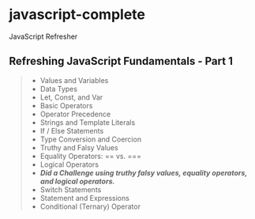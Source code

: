 # javascript-complete

JavaScript Refresher

## **Refreshing JavaScript Fundamentals - Part 1**

> - Values and Variables
> - Data Types
> - Let, Const, and Var
> - Basic Operators
> - Operator Precedence
> - Strings and Template Literals
> - If / Else Statements
> - Type Conversion and Coercion
> - Truthy and Falsy Values
> - Equality Operators: == vs. ===
> - Logical Operators
> - **_Did a Challenge using truthy falsy values, equality operators, and logical operators._**
> - Switch Statements
> - Statement and Expressions
> - Conditional (Ternary) Operator
